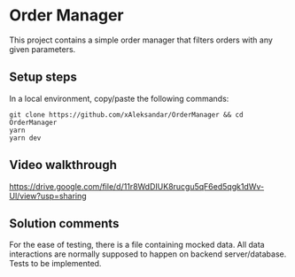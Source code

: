 # Order Manager

This project contains a simple order manager that filters orders with any given parameters.

## Setup steps

In a local environment, copy/paste the following commands:

```
git clone https://github.com/xAleksandar/OrderManager && cd OrderManager
yarn
yarn dev
```

## Video walkthrough

https://drive.google.com/file/d/11r8WdDIUK8rucgu5qF6ed5qgk1dWv-Ul/view?usp=sharing

## Solution comments

For the ease of testing, there is a file containing mocked data. All data interactions are normally supposed to happen on backend server/database.
Tests to be implemented.
